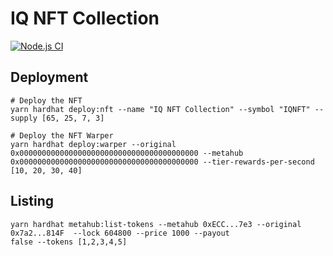 # IQ NFT Collection

[![Node.js CI](https://github.com/iqlabsorg/iq-nft-collection/actions/workflows/node.js.yml/badge.svg)](https://github.com/iqlabsorg/iq-nft-collection/actions/workflows/node.js.yml)

## Deployment

```shell
# Deploy the NFT
yarn hardhat deploy:nft --name "IQ NFT Collection" --symbol "IQNFT" --supply [65, 25, 7, 3]

# Deploy the NFT Warper
yarn hardhat deploy:warper --original 0x0000000000000000000000000000000000000000 --metahub 0x0000000000000000000000000000000000000000 --tier-rewards-per-second [10, 20, 30, 40]

```

## Listing
```shell
yarn hardhat metahub:list-tokens --metahub 0xECC...7e3 --original 0x7a2...814F  --lock 604800 --price 1000 --payout
false --tokens [1,2,3,4,5]
```

